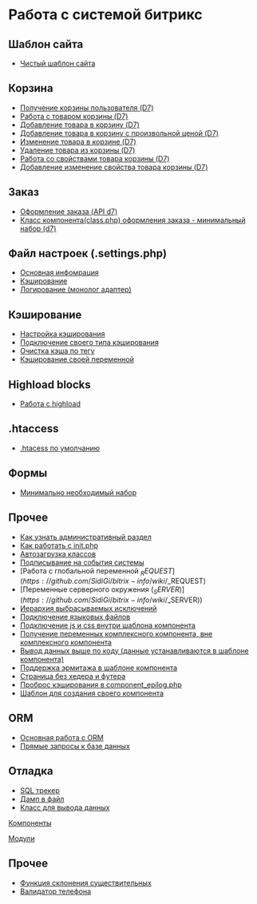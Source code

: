 # Работа с системой битрикс

## Шаблон сайта
* [Чистый шаблон сайта](https://github.com/SidiGi/bitrix-info/wiki/%D0%A7%D0%B8%D1%81%D1%82%D1%8B%D0%B9-%D1%88%D0%B0%D0%B1%D0%BB%D0%BE%D0%BD-%D1%81%D0%B0%D0%B9%D1%82%D0%B0)

## Корзина
* [Получение корзины пользователя (D7)](https://github.com/SidiGi/bitrix-info/wiki/%D0%9F%D0%BE%D0%BB%D1%83%D1%87%D0%B5%D0%BD%D0%B8%D0%B5-%D0%BA%D0%BE%D1%80%D0%B7%D0%B8%D0%BD%D1%8B-%D0%BF%D0%BE%D0%BB%D1%8C%D0%B7%D0%BE%D0%B2%D0%B0%D1%82%D0%B5%D0%BB%D1%8F-(D7))
* [Работа с товаром корзины (D7)](https://github.com/SidiGi/bitrix-info/wiki/%D0%A0%D0%B0%D0%B1%D0%BE%D1%82%D0%B0-%D1%81-%D1%82%D0%BE%D0%B2%D0%B0%D1%80%D0%BE%D0%BC-%D0%BA%D0%BE%D1%80%D0%B7%D0%B8%D0%BD%D1%8B-(D7))
* [Добавление товара в корзину (D7)](https://github.com/SidiGi/bitrix-info/wiki/%D0%94%D0%BE%D0%B1%D0%B0%D0%B2%D0%BB%D0%B5%D0%BD%D0%B8%D0%B5-%D1%82%D0%BE%D0%B2%D0%B0%D1%80%D0%B0-%D0%B2-%D0%BA%D0%BE%D1%80%D0%B7%D0%B8%D0%BD%D1%83-(D7))
* [Добавление товара в корзину с произвольной ценой (D7)](https://github.com/SidiGi/bitrix-info/wiki/%D0%94%D0%BE%D0%B1%D0%B0%D0%B2%D0%BB%D0%B5%D0%BD%D0%B8%D0%B5-%D1%82%D0%BE%D0%B2%D0%B0%D1%80%D0%B0-%D0%B2-%D0%BA%D0%BE%D1%80%D0%B7%D0%B8%D0%BD%D1%83-%D1%81-%D0%BF%D1%80%D0%BE%D0%B8%D0%B7%D0%B2%D0%BE%D0%BB%D1%8C%D0%BD%D0%BE%D0%B9-%D1%86%D0%B5%D0%BD%D0%BE%D0%B9-(D7))
* [Изменение товара в корзине (D7)](https://github.com/SidiGi/bitrix-info/wiki/%D0%98%D0%B7%D0%BC%D0%B5%D0%BD%D0%B5%D0%BD%D0%B8%D0%B5-%D1%82%D0%BE%D0%B2%D0%B0%D1%80%D0%B0-%D0%B2-%D0%BA%D0%BE%D1%80%D0%B7%D0%B8%D0%BD%D0%B5-(D7))
* [Удаление товара из корзины (D7)](https://github.com/SidiGi/bitrix-info/wiki/%D0%A3%D0%B4%D0%B0%D0%BB%D0%B5%D0%BD%D0%B8%D0%B5-%D1%82%D0%BE%D0%B2%D0%B0%D1%80%D0%B0-%D0%B8%D0%B7-%D0%BA%D0%BE%D1%80%D0%B7%D0%B8%D0%BD%D1%8B-(D7))
* [Работа со свойствами товара корзины (D7)](https://github.com/SidiGi/bitrix-info/wiki/%D0%A0%D0%B0%D0%B1%D0%BE%D1%82%D0%B0-%D1%81%D0%BE-%D1%81%D0%B2%D0%BE%D0%B9%D1%81%D1%82%D0%B2%D0%B0%D0%BC%D0%B8-%D1%82%D0%BE%D0%B2%D0%B0%D1%80%D0%B0-%D0%BA%D0%BE%D1%80%D0%B7%D0%B8%D0%BD%D1%8B-(D7))
* [Добавление изменение свойства товара корзины (D7)](https://github.com/SidiGi/bitrix-info/wiki/%D0%94%D0%BE%D0%B1%D0%B0%D0%B2%D0%BB%D0%B5%D0%BD%D0%B8%D0%B5-%D0%B8%D0%B7%D0%BC%D0%B5%D0%BD%D0%B5%D0%BD%D0%B8%D0%B5-%D1%81%D0%B2%D0%BE%D0%B9%D1%81%D1%82%D0%B2%D0%B0-%D1%82%D0%BE%D0%B2%D0%B0%D1%80%D0%B0-%D0%BA%D0%BE%D1%80%D0%B7%D0%B8%D0%BD%D1%8B-(D7))

## Заказ
* [Оформление заказа (API d7)](https://github.com/SidiGi/bitrix-info/wiki/%D0%94%D0%BE%D0%B1%D0%B0%D0%B2%D0%BB%D0%B5%D0%BD%D0%B8%D0%B5-%D0%B7%D0%B0%D0%BA%D0%B0%D0%B7%D0%B0-(d7))
* [Класс компонента(class.php) оформления заказа - минимальный набор (d7)](https://gist.github.com/SidiGi/2f1c3ba4590ebe8460a6ed44e6f4d7d6)

## Файл настроек (.settings.php)
* [Основная инфомрация](https://gist.github.com/SidiGi/f6ceccd9e7bdd1d5e12e)
* [Кэширование](https://gist.github.com/SidiGi/3d59c415593549d73d6c)
* [Логирование (монолог адаптер)](https://github.com/bitrix-expert/monolog-adapter)

## Кэширование
* [Настройка кэширования](https://github.com/SidiGi/bitrix-info/wiki/%D0%9D%D0%B0%D1%81%D1%82%D1%80%D0%BE%D0%B9%D0%BA%D0%B0-%D0%BA%D1%8D%D1%88%D0%B8%D1%80%D0%BE%D0%B2%D0%B0%D0%BD%D0%B8%D1%8F)
* [Подключение своего типа кэширования](https://gist.github.com/SidiGi/6f429d9e026a735a2946)
* [Очистка кэша по тегу](https://github.com/SidiGi/bitrix-info/wiki/%D0%9E%D1%87%D0%B8%D1%81%D1%82%D0%BA%D0%B0-%D0%BA%D1%8D%D1%88%D0%B0-%D0%BF%D0%BE-%D1%82%D0%B5%D0%B3%D1%83)
* [Кэширование своей переменной](https://github.com/SidiGi/bitrix-info/wiki/%D0%9A%D1%8D%D1%88%D0%B8%D1%80%D0%BE%D0%B2%D0%B0%D0%BD%D0%B8%D0%B5-%D1%81%D0%B2%D0%BE%D0%B5%D0%B9-%D0%BF%D0%B5%D1%80%D0%B5%D0%BC%D0%B5%D0%BD%D0%BD%D0%BE%D0%B9)

## Highload blocks
* [Работа с highload](https://github.com/SidiGi/bitrix-info/wiki/%D0%A0%D0%B0%D0%B1%D0%BE%D1%82%D0%B0-%D1%81-highload-blocks)

## .htaccess
* [.htacess по умолчанию](https://github.com/SidiGi/bitrix-info/wiki/.htaccess)

## Формы
* [Минимально необходимый набор](https://github.com/SidiGi/bitrix-info/wiki/%D0%9C%D0%B8%D0%BD%D0%B8%D0%BC%D0%B0%D0%BB%D1%8C%D0%BD%D0%BE-%D0%BD%D0%B5%D0%BE%D0%B1%D1%85%D0%BE%D0%B4%D0%B8%D0%BC%D1%8B%D0%B9-%D0%BD%D0%B0%D0%B1%D0%BE%D1%80-%D0%B4%D0%BB%D1%8F-%D1%80%D0%B0%D0%B1%D0%BE%D1%82%D1%8B-%D1%81-%D1%84%D0%BE%D1%80%D0%BC%D0%B0%D0%BC%D0%B8)

## Прочее
* [Как узнать административный раздел](https://github.com/SidiGi/bitrix-info/wiki/%D0%9A%D0%B0%D0%BA-%D1%83%D0%B7%D0%BD%D0%B0%D1%82%D1%8C-%D0%B0%D0%B4%D0%BC%D0%B8%D0%BD%D0%B8%D1%81%D1%82%D1%80%D0%B0%D1%82%D0%B8%D0%B2%D0%BD%D1%8B%D0%B9-%D1%80%D0%B0%D0%B7%D0%B4%D0%B5%D0%BB)
* [Как работать с init.php](https://github.com/SidiGi/bitrix-info/wiki/%D0%9A%D0%B0%D0%BA-%D1%80%D0%B0%D0%B1%D0%BE%D1%82%D0%B0%D1%82%D1%8C-%D1%81-init.php)
* [Автозагрузка классов](https://github.com/SidiGi/bitrix-info/wiki/%D0%90%D0%B2%D1%82%D0%BE%D0%B7%D0%B0%D0%B3%D1%80%D1%83%D0%B7%D0%BA%D0%B0-%D0%BA%D0%BB%D0%B0%D1%81%D1%81%D0%BE%D0%B2)
* [Подписывание на события системы](https://github.com/SidiGi/bitrix-info/wiki/%D0%9F%D0%BE%D0%B4%D0%BF%D0%B8%D1%81%D1%8B%D0%B2%D0%B0%D0%BD%D0%B8%D0%B5-%D0%BD%D0%B0-%D1%81%D0%BE%D0%B1%D1%8B%D1%82%D0%B8%D1%8F-%D1%81%D0%B8%D1%81%D1%82%D0%B5%D0%BC%D1%8B)
* [Работа с глобальной переменной $_REQUEST](https://github.com/SidiGi/bitrix-info/wiki/%D0%A0%D0%B0%D0%B1%D0%BE%D1%82%D0%B0-%D1%81-%D0%B3%D0%BB%D0%BE%D0%B1%D0%B0%D0%BB%D1%8C%D0%BD%D0%BE%D0%B9-%D0%BF%D0%B5%D1%80%D0%B5%D0%BC%D0%B5%D0%BD%D0%BD%D0%BE%D0%B9-$_REQUEST)
* [Переменные серверного окружения ($_SERVER)](https://github.com/SidiGi/bitrix-info/wiki/%D0%9F%D0%B5%D1%80%D0%B5%D0%BC%D0%B5%D0%BD%D0%BD%D1%8B%D0%B5-%D1%81%D0%B5%D1%80%D0%B2%D0%B5%D1%80%D0%BD%D0%BE%D0%B3%D0%BE-%D0%BE%D0%BA%D1%80%D1%83%D0%B6%D0%B5%D0%BD%D0%B8%D1%8F-($_SERVER))
* [Иерархия выбрасываемых исключений](https://gist.github.com/SidiGi/2e6087ed9e6c08fb1c95)
* [Подключение языковых файлов](https://github.com/SidiGi/bitrix-info/wiki/%D0%9F%D0%BE%D0%B4%D0%BA%D0%BB%D1%8E%D1%87%D0%B5%D0%BD%D0%B8%D0%B5-%D1%8F%D0%B7%D1%8B%D0%BA%D0%BE%D0%B2%D1%8B%D1%85-%D1%84%D0%B0%D0%B9%D0%BB%D0%BE%D0%B2)
* [Подключение js и css внутри шаблона компонента](https://github.com/SidiGi/bitrix-info/wiki/%D0%9F%D0%BE%D0%B4%D0%BA%D0%BB%D1%8E%D1%87%D0%B5%D0%BD%D0%B8%D0%B5-js-%D0%B8-css-%D0%B2%D0%BD%D1%83%D1%82%D1%80%D0%B8-%D1%88%D0%B0%D0%B1%D0%BB%D0%BE%D0%BD%D0%B0-%D0%BA%D0%BE%D0%BC%D0%BF%D0%BE%D0%BD%D0%B5%D0%BD%D1%82%D0%B0)
* [Получение переменных комплексного компонента, вне комплексного компонента](https://github.com/SidiGi/bitrix-info/wiki/%D0%9F%D0%BE%D0%BB%D1%83%D1%87%D0%B5%D0%BD%D0%B8%D0%B5-%D0%BF%D0%B5%D1%80%D0%B5%D0%BC%D0%B5%D0%BD%D0%BD%D1%8B%D1%85-%D0%BA%D0%BE%D0%BC%D0%BF%D0%BB%D0%B5%D0%BA%D1%81%D0%BD%D0%BE%D0%B3%D0%BE-%D0%BA%D0%BE%D0%BC%D0%BF%D0%BE%D0%BD%D0%B5%D0%BD%D1%82%D0%B0,-%D0%B2%D0%BD%D0%B5-%D0%BA%D0%BE%D0%BC%D0%BF%D0%BB%D0%B5%D0%BA%D1%81%D0%BD%D0%BE%D0%B3%D0%BE-%D0%BA%D0%BE%D0%BC%D0%BF%D0%BE%D0%BD%D0%B5%D0%BD%D1%82%D0%B0)
* [Вывод данных выше по коду (данные устанавливаются в шаблоне компонента)](https://github.com/SidiGi/bitrix-info/wiki/%D0%92%D1%8B%D0%B2%D0%BE%D0%B4-%D0%B4%D0%B0%D0%BD%D0%BD%D1%8B%D1%85-%D0%B2%D1%8B%D1%88%D0%B5-%D0%BF%D0%BE-%D0%BA%D0%BE%D0%B4%D1%83-(%D0%B4%D0%B0%D0%BD%D0%BD%D1%8B%D0%B5-%D1%83%D1%81%D1%82%D0%B0%D0%BD%D0%B0%D0%B2%D0%BB%D0%B8%D0%B2%D0%B0%D1%8E%D1%82%D1%81%D1%8F-%D0%B2-%D1%88%D0%B0%D0%B1%D0%BB%D0%BE%D0%BD%D0%B5-%D0%BA%D0%BE%D0%BC%D0%BF%D0%BE%D0%BD%D0%B5%D0%BD%D1%82%D0%B0))
* [Поддержка эрмитажа в шаблоне компонента](https://github.com/SidiGi/bitrix-info/wiki/%D0%9F%D0%BE%D0%B4%D0%B4%D0%B5%D1%80%D0%B6%D0%BA%D0%B0-%D1%8D%D1%80%D0%BC%D0%B8%D1%82%D0%B0%D0%B6%D0%B0-%D0%B2-%D1%88%D0%B0%D0%B1%D0%BB%D0%BE%D0%BD%D0%B5-%D0%BA%D0%BE%D0%BC%D0%BF%D0%BE%D0%BD%D0%B5%D0%BD%D1%82%D0%B0)
* [Страница без хедера и футера](https://github.com/SidiGi/bitrix-info/wiki/%D0%A1%D1%82%D1%80%D0%B0%D0%BD%D0%B8%D1%86%D0%B0-%D0%B1%D0%B5%D0%B7-%D1%85%D0%B5%D0%B4%D0%B5%D1%80%D0%B0-%D0%B8-%D1%84%D1%83%D1%82%D0%B5%D1%80%D0%B0)
* [Проброс кэширования в component_epilog.php](https://github.com/SidiGi/bitrix-info/wiki/%D0%9F%D1%80%D0%BE%D0%B1%D1%80%D0%BE%D1%81-%D0%BF%D0%B5%D1%80%D0%B5%D0%BC%D0%B5%D0%BD%D0%BD%D1%8B%D1%85-%D0%B8%D0%B7-%D0%BA%D1%8D%D1%88%D0%B8%D1%80%D1%83%D0%B5%D0%BC%D0%BE%D0%B9-%D0%BE%D0%B1%D0%BB%D0%B0%D1%81%D1%82%D0%B8-%D0%BA%D0%BE%D0%BC%D0%BF%D0%BE%D0%BD%D0%B5%D0%BD%D1%82%D0%B0-%D0%B2-component_epilog.php)
* [Шаблон для создания своего компонента](https://github.com/SidiGi/bx-boilerplate)

## ORM
* [Основная работа с ORM](https://github.com/SidiGi/bitrix-info/wiki/%D0%9E%D1%81%D0%BD%D0%BE%D0%B2%D0%BD%D0%B0%D1%8F-%D1%80%D0%B0%D0%B1%D0%BE%D1%82%D0%B0-%D1%81-ORM)
* [Прямые запросы к базе данных](https://github.com/SidiGi/bitrix-info/wiki/%D0%9F%D1%80%D1%8F%D0%BC%D1%8B%D0%B5-%D0%B7%D0%B0%D0%BF%D1%80%D0%BE%D1%81%D1%8B-%D0%BA-%D0%B1%D0%B0%D0%B7%D0%B5-%D0%B4%D0%B0%D0%BD%D0%BD%D1%8B%D1%85)

## Отладка
* [SQL трекер](https://github.com/SidiGi/bitrix-info/wiki/SQL-%D1%82%D1%80%D0%B5%D0%BA%D0%B5%D1%80)
* [Дамп в файл](https://github.com/SidiGi/bitrix-info/wiki/%D0%94%D0%B0%D0%BC%D0%BF-%D0%B2-%D1%84%D0%B0%D0%B9%D0%BB)
* [Класс для вывода данных](https://github.com/SidiGi/bitrix-info/wiki/%D0%9A%D0%BB%D0%B0%D1%81%D1%81-%D0%B4%D0%BB%D1%8F-%D0%B2%D1%8B%D0%B2%D0%BE%D0%B4%D0%B0-%D0%B4%D0%B0%D0%BD%D0%BD%D1%8B%D1%85)

[Компоненты](https://github.com/SidiGi/bitrix-info/wiki/%D0%9A%D0%BE%D0%BC%D0%BF%D0%BE%D0%BD%D0%B5%D0%BD%D1%82%D1%8B)

[Модули](https://github.com/SidiGi/bitrix-info/wiki/%D0%9C%D0%BE%D0%B4%D1%83%D0%BB%D0%B8)

## Прочее
* [Функция склонения существительных](https://github.com/SidiGi/bitrix-info/wiki/%D0%A4%D1%83%D0%BD%D0%BA%D1%86%D0%B8%D1%8F-%D1%81%D0%BA%D0%BB%D0%BE%D0%BD%D0%B5%D0%BD%D0%B8%D1%8F-%D1%81%D1%83%D1%89%D0%B5%D1%81%D1%82%D0%B2%D0%B8%D1%82%D0%B5%D0%BB%D1%8C%D0%BD%D1%8B%D1%85)
* [Валидатор телефона](https://github.com/SidiGi/bitrix-info/wiki/%D0%92%D0%B0%D0%BB%D0%B8%D0%B4%D0%B0%D1%82%D0%BE%D1%80-%D1%82%D0%B5%D0%BB%D0%B5%D1%84%D0%BE%D0%BD%D0%B0)